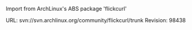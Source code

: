 Import from ArchLinux's ABS package 'flickcurl'

URL: svn://svn.archlinux.org/community/flickcurl/trunk
Revision: 98438
